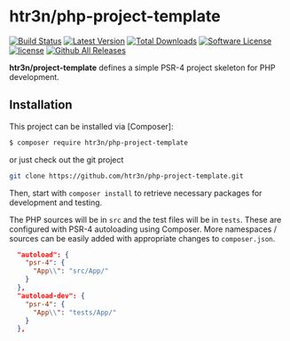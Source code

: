 # htr3n/php-project-template

[![Build Status](https://img.shields.io/travis/htr3n/php-project-template/master.svg?style=flat-square)](https://travis-ci.org/htr3n/php-project-template)
[![Latest Version](https://img.shields.io/packagist/v/htr3n/php-project-template.svg?style=flat-square)](https://packagist.org/packages/htr3n/php-project-template)
[![Total Downloads](https://img.shields.io/packagist/dt/htr3n/php-project-template.svg?style=flat-square)](https://packagist.org/packages/htr3n/project-template)
[![Software License](https://img.shields.io/badge/License-MIT-blue.svg?style=flat-square)](LICENSE)
[![license](https://img.shields.io/github/license/mashape/apistatus.svg)](LICENSE)
[![Github All Releases](https://img.shields.io/github/downloads/htr3n/php-project-template/total.svg)]()

**htr3n/project-template** defines a simple PSR-4 project skeleton for PHP development.


## Installation

This project can be installed via [Composer]:

```sh
$ composer require htr3n/php-project-template
```

or just check out the git project

```sh
git clone https://github.com/htr3n/php-project-template.git
```

Then, start with `composer install` to retrieve necessary packages for development and testing.

The PHP sources will be in `src` and the test files will be in `tests`. These are configured with PSR-4 autoloading using Composer. More namespaces / sources can be easily added with appropriate changes to `composer.json`.

```json
  "autoload": {
    "psr-4": {
      "App\\": "src/App/"
    }
  },
  "autoload-dev": {
    "psr-4": {
      "App\\": "tests/App/"
    }
  },
```

